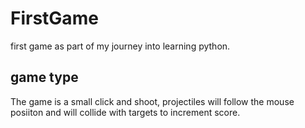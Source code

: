# FirstGame

first game as part of my journey into learning python.

## game type

The game is a small click and shoot, projectiles will follow the
mouse posiiton and will collide with targets to increment score.